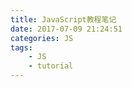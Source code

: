 ```yaml
---
title: JavaScript教程笔记
date: 2017-07-09 21:24:51
categories: JS
tags: 
    - JS
    - tutorial
---
```


